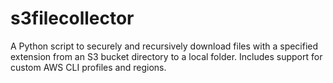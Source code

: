 # s3filecollector
A Python script to securely and recursively download files with a specified extension from an S3 bucket directory to a local folder. Includes support for custom AWS CLI profiles and regions.
